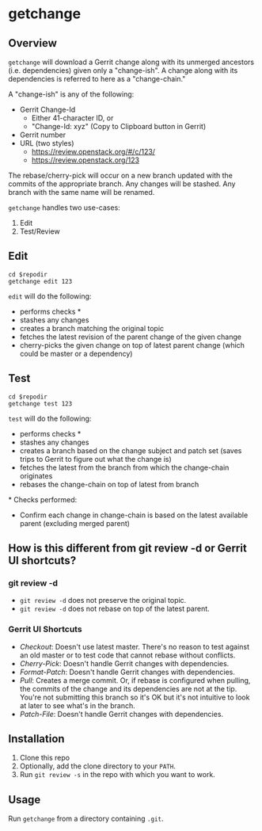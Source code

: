 # getchange

## Overview

`getchange` will download a Gerrit change along with its unmerged ancestors
(i.e. dependencies) given only a "change-ish". A change along with its
dependencies is referred to here as a "change-chain."

A "change-ish" is any of the following:

* Gerrit Change-Id
    * Either 41-character ID, or
    * "Change-Id: xyz" (Copy to Clipboard button in Gerrit)
* Gerrit number
* URL (two styles)
    * https://review.openstack.org/#/c/123/
    * https://review.openstack.org/123

The rebase/cherry-pick will occur on a new branch updated with the commits of the
appropriate branch. Any changes will be stashed. Any branch with the same name
will be renamed.

`getchange` handles two use-cases:

1. Edit
2. Test/Review

## Edit

```
cd $repodir
getchange edit 123
```

`edit` will do the following:

* performs checks \*
* stashes any changes
* creates a branch matching the original topic
* fetches the latest revision of the parent change of the given change
* cherry-picks the given change on top of latest parent change (which could be master or a dependency)

## Test

```
cd $repodir
getchange test 123
```

`test` will do the following:

* performs checks \*
* stashes any changes
* creates a branch based on the change subject and patch set (saves trips to Gerrit to figure out what the change is)
* fetches the latest from the branch from which the change-chain originates
* rebases the change-chain on top of latest from branch

\* Checks performed:

* Confirm each change in change-chain is based on the latest available parent (excluding merged parent)

## How is this different from git review -d or Gerrit UI shortcuts?

### git review -d

* `git review -d` does not preserve the original topic.
* `git review -d` does not rebase on top of the latest parent.

### Gerrit UI Shortcuts

* *Checkout*: Doesn't use latest master. There's no reason to test against an old
master or to test code that cannot rebase without conflicts.
* *Cherry-Pick*: Doesn't handle Gerrit changes with dependencies.
* *Format-Patch*: Doesn't handle Gerrit changes with dependencies.
* *Pull*: Creates a merge commit. Or, if rebase is configured when pulling, the
commits of the change and its dependencies are not at the tip. You're not
submitting this branch so it's OK but it's not intuitive to look at later to
see what's in the branch.
* *Patch-File*: Doesn't handle Gerrit changes with dependencies.

## Installation

1. Clone this repo
1. Optionally, add the clone directory to your `PATH`.
1. Run `git review -s` in the repo with which you want to work.

## Usage

Run `getchange` from a directory containing `.git`.